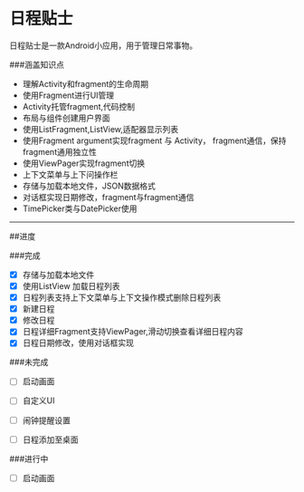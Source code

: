 日程贴士
===================
日程贴士是一款Android小应用，用于管理日常事物。

###涵盖知识点

*   理解Activity和fragment的生命周期
*   使用Fragment进行UI管理
*   Activity托管fragment,代码控制
*   布局与组件创建用户界面
*   使用ListFragment,ListView,适配器显示列表
*   使用Fragment argument实现fragment 与 Activity， fragment通信，保持fragment通用独立性
*   使用ViewPager实现fragment切换
*   上下文菜单与上下问操作栏
*   存储与加载本地文件，JSON数据格式
*   对话框实现日期修改，fragment与fragment通信
*   TimePicker类与DatePicker使用


- - - 

##进度

###完成

- [x] 存储与加载本地文件
- [x] 使用ListView 加载日程列表
- [x] 日程列表支持上下文菜单与上下文操作模式删除日程列表
- [x] 新建日程
- [x] 修改日程
- [x] 日程详细Fragment支持ViewPager,滑动切换查看详细日程内容
- [x] 日程日期修改，使用对话框实现

###未完成

- [ ] 启动画面
- [ ] 自定义UI
- [ ] 闹钟提醒设置
- [ ] 日程添加至桌面


###进行中

- [ ] 启动画面

